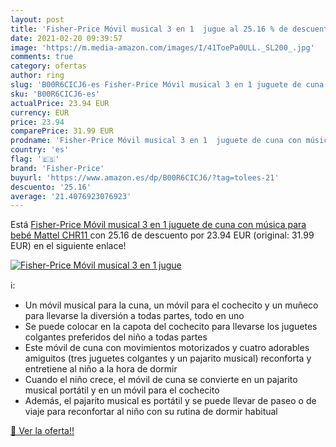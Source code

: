 ```yaml
---
layout: post
title: 'Fisher-Price Móvil musical 3 en 1  jugue al 25.16 % de descuento'
date: 2021-02-20 09:39:57
image: 'https://m.media-amazon.com/images/I/41ToePa0ULL._SL200_.jpg'
comments: true
category: ofertas
author: ring
slug: 'B00R6CICJ6-es Fisher-Price Móvil musical 3 en 1 juguete de cuna con...'
sku: 'B00R6CICJ6-es'
actualPrice: 23.94 EUR
currency: EUR
price: 23.94
comparePrice: 31.99 EUR
prodname: 'Fisher-Price Móvil musical 3 en 1  juguete de cuna con música para bebé  Mattel CHR11 '
country: 'es'
flag: '🇪🇸'
brand: 'Fisher-Price'
buyurl: 'https://www.amazon.es/dp/B00R6CICJ6/?tag=tolees-21'
descuento: '25.16'
average: '21.4076923076923'
---
```


Está [Fisher-Price Móvil musical 3 en 1  juguete de cuna con música para bebé  Mattel CHR11 ](https://www.amazon.es/dp/B00R6CICJ6/?tag=tolees-21) con 25.16 de descuento por 23.94 EUR (original: 31.99 EUR) en el siguiente enlace!

[![Fisher-Price Móvil musical 3 en 1  jugue](https://m.media-amazon.com/images/I/41ToePa0ULL._SL200_.jpg)](https://www.amazon.es/dp/B00R6CICJ6/?tag=tolees-21)

ℹ️:

- Un móvil musical para la cuna, un móvil para el cochecito y un muñeco para llevarse la diversión a todas partes, todo en uno
- Se puede colocar en la capota del cochecito para llevarse los juguetes colgantes preferidos del niño a todas partes
- Este móvil de cuna con movimientos motorizados y cuatro adorables amiguitos (tres juguetes colgantes y un pajarito musical) reconforta y entretiene al niño a la hora de dormir
- Cuando el niño crece, el móvil de cuna se convierte en un pajarito musical portátil y en un móvil para el cochecito
- Además, el pajarito musical es portátil y se puede llevar de paseo o de viaje para reconfortar al niño con su rutina de dormir habitual

[🛒 Ver la oferta!!](https://www.amazon.es/dp/B00R6CICJ6/?tag=tolees-21)
